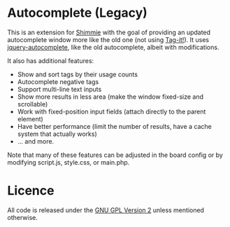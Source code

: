 # Autocomplete (Legacy)

This is an extension for [Shimmie](https://github.com/shish/shimmie2/) with the goal of providing an updated autocomplete window more like the old one (not using [Tag-it!](http://aehlke.github.io/tag-it/)). It uses [jquery-autocomplete](https://github.com/dyve/jquery-autocomplete), like the old autocomplete, albeit with modifications.

It also has additional features:
- Show and sort tags by their usage counts
- Autocomplete negative tags
- Support multi-line text inputs
- Show more results in less area (make the window fixed-size and scrollable)
- Work with fixed-position input fields (attach directly to the parent element)
- Have better performance (limit the number of results, have a cache system that actually works)
- ... and more.

Note that many of these features can be adjusted in the board config or by modifying script.js, style.css, or main.php.

# Licence

All code is released under the [GNU GPL Version 2](http://www.gnu.org/licenses/gpl-2.0.html) unless mentioned otherwise.